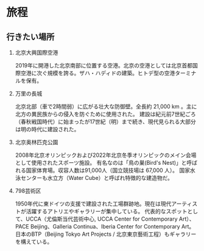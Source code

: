 # 旅程

## 行きたい場所

1. 北京大興国際空港
   
   2019年に開港した北京南部に位置する空港。北京の空港としては北京首都国際空港に次ぐ規模を誇る。ザハ・ハディドの建築。ヒトデ型の空港ターミナルを保有。

2. 万里の長城

   北京北部（車で2時間弱）に広がる壮大な防御壁。全長約 21,000 km 。主に北方の異民族からの侵入を防ぐために使用された。
   建設は紀元前7世紀ごろ（春秋戦国時代）に始まったが17世紀（明）まで続き、現代見られる大部分は明の時代に建設された。

3. 北京奥林匹克公園

   2008年北京オリンピックおよび2022年北京冬季オリンピックのメイン会場として使用されたスポーツ施設。
   有名なのは「鳥の巣(Bird's Nest)」と呼ばれる国家体育場。収容人数は91,000人（国立競技場は 67,000 人）。
   国家水泳センターも水立方（Water Cube）と呼ばれ特徴的な建造物だ。

4. 798芸術区
   
   1950年代に東ドイツの支援で建設された工場群跡地。現在は現代アーティストが活躍するアトリエやギャラリーが集中している。
   代表的なスポットとして、UCCA（尤倫斯当代芸術中心, UCCA Center for Contemporary Art）、PACE Beijing、Galleria Continua、Iberia Center for Contemporary Art。
   日本のBTP（Beijing Tokyo Art Projects / 北京東京藝術工程）もギャラリーを構えている。
